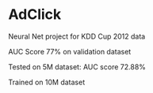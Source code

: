 # AdClick
Neural Net project for KDD Cup 2012 data

AUC Score 77% on validation dataset

Tested on 5M dataset: AUC score 72.88%

Trained on 10M dataset 
